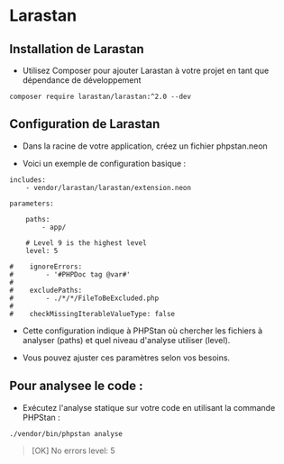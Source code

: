# Larastan

## Installation de Larastan

- Utilisez Composer pour ajouter Larastan à votre projet en tant que dépendance de développement 

```
composer require larastan/larastan:^2.0 --dev
```

## Configuration de Larastan 

- Dans la racine de votre application, créez un fichier phpstan.neon 
  
-  Voici un exemple de configuration basique :

```
includes:
    - vendor/larastan/larastan/extension.neon

parameters:

    paths:
        - app/

    # Level 9 is the highest level
    level: 5

#    ignoreErrors:
#        - '#PHPDoc tag @var#'
#
#    excludePaths:
#        - ./*/*/FileToBeExcluded.php
#
#    checkMissingIterableValueType: false
```

- Cette configuration indique à PHPStan où chercher les fichiers à analyser (paths) et quel niveau d'analyse utiliser (level). 

- Vous pouvez ajuster ces paramètres selon vos besoins.

## Pour analysee le code : 

- Exécutez l'analyse statique sur votre code en utilisant la commande PHPStan :

```
./vendor/bin/phpstan analyse
```
                                                                           
 > [OK] No errors level: 5                                                                                                    
                                                                                                                        

                  
